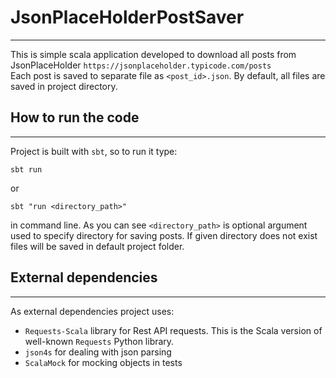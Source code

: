 # JsonPlaceHolderPostSaver
***
This is simple scala application developed to download all posts from JsonPlaceHolder `https://jsonplaceholder.typicode.com/posts`  
Each post is saved to separate file as `<post_id>.json`. By default, all files are saved in project directory.

## How to run the code
***
Project is built with `sbt`, so to run it type:

````
sbt run
````
or

````
sbt "run <directory_path>"
````

in command line. As you can see `<directory_path>` is optional argument used to specify directory for saving posts. 
If given directory does not exist files will be saved in default project folder.

## External dependencies
***

As external dependencies project uses:
 * `Requests-Scala` library for Rest API requests. This is the Scala version of well-known `Requests` Python library.
 * `json4s` for dealing with json parsing
 * `ScalaMock` for mocking objects in tests
